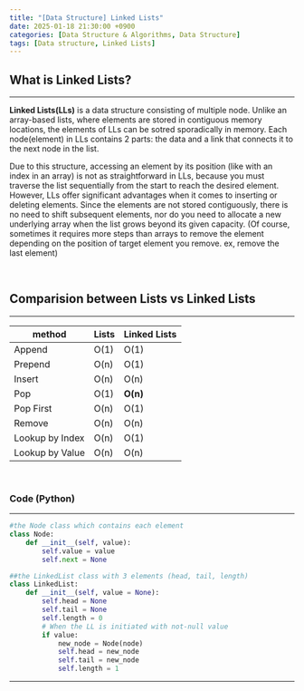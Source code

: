 ```yaml
---
title: "[Data Structure] Linked Lists"
date: 2025-01-18 21:30:00 +0900
categories: [Data Structure & Algorithms, Data Structure]
tags: [Data structure, Linked Lists]
---
```


## **What is Linked Lists?**

---

**Linked Lists(LLs)** is a data structure consisting of multiple node. Unlike an array-based lists, where elements are stored in contiguous memory locations, the elements of LLs can be sotred sporadically in memory. Each node(element) in LLs contains 2 parts: the data and a link that connects it to the next node in the list.

Due to this structure, accessing an element by its position (like with an index in an array) is not as straightforward in LLs, because you must traverse the list sequentially from the start to reach the desired element. However, LLs offer significant advantages when it comes to inserting or deleting elements. Since the elements are not stored contiguously, there is no need to shift subsequent elements, nor do you need to allocate a new underlying array when the list grows beyond its given capacity. (Of course, sometimes it requires more steps than arrays to remove the element depending on the position of target element you remove. ex, remove the last element)

<br/>

## **Comparision between Lists vs Linked Lists**

---

| method          | Lists | Linked Lists |
| --------------- | ----- | ------------ |
| Append          | O(1)  | O(1)         |
| Prepend         | O(n)  | O(1)         |
| Insert          | O(n)  | O(n)         |
| Pop             | O(1)  | **O(n)**     |
| Pop First       | O(n)  | O(1)         |
| Remove          | O(n)  | O(n)         |
| Lookup by Index | O(n)  | O(1)         |
| Lookup by Value | O(n)  | O(n)         |

<br/>

### **Code (Python)**

---

```python
#the Node class which contains each element
class Node:
    def __init__(self, value):
        self.value = value
        self.next = None

##the LinkedList class with 3 elements (head, tail, length)
class LinkedList:
    def __init__(self, value = None):
        self.head = None
        self.tail = None
        self.length = 0
        # When the LL is initiated with not-null value
        if value:
            new_node = Node(node)
            self.head = new_node
            self.tail = new_node
            self.length = 1


```

---

<!-- <br/>

## **References**

---

<https://blogs.oracle.com/emeapartnerweblogic/using-apache-derby-database-with-weblogic-the-express-way-by-frank-munz>

<br/> -->
